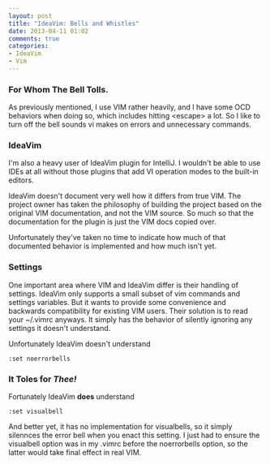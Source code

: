 ```yaml
---
layout: post
title: "IdeaVim: Bells and Whistles"
date: 2013-04-11 01:02
comments: true
categories: 
- IdeaVim
- Vim
---
```


### For Whom The Bell Tolls.

As previously mentioned, I use VIM rather heavily, and I have some OCD behaviors when doing so, which includes hitting &lt;escape&gt; a lot. So I like to turn off the bell sounds vi makes on errors and unnecessary commands.

### IdeaVim

I'm also a heavy user of IdeaVim plugin for IntelliJ. I wouldn't be able to use IDEs at all without those plugins that add VI operation modes to the built-in editors.

IdeaVim doesn't document very well how it differs from true VIM. The project owner has taken the philosophy of building the project based on the original VIM documentation, and not the VIM source. So much so that the documentation for the plugin is just the VIM docs copied over. 

Unfortunately they've taken no time to indicate how much of that documented behavior is implemented and how much isn't yet.

### Settings

One important area where VIM and IdeaVim differ is their handling of settings. IdeaVim only supports a small subset of vim commands and settings variables. But it wants to provide some convenience and backwards compatibility for existing VIM users. Their solution is to read your ~/.vimrc anyways. It simply has the behavior of silently ignoring any settings it doesn't understand.

Unfortunately IdeaVim doesn't understand

`:set noerrorbells`

### It Toles for *Thee!*

Fortunately IdeaVim **does** understand

`:set visualbell`

And better yet, it has no implementation for visualbells, so it simply silennces the error bell when you enact this setting. I just had to ensure the visualbell option was in my .vimrc before the noerrorbells option, so the latter would take final effect in real VIM.



